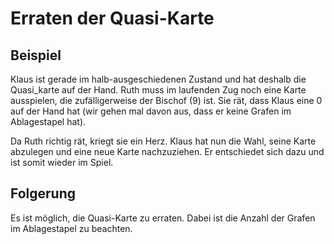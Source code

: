 # Erraten der Quasi-Karte

## Beispiel

Klaus ist gerade im halb-ausgeschiedenen Zustand und hat deshalb die Quasi_karte
auf der Hand. Ruth muss im laufenden Zug noch eine Karte ausspielen, die
zufälligerweise der Bischof (9) ist. Sie rät, dass Klaus eine 0 auf der Hand hat
(wir gehen mal davon aus, dass er keine Grafen im Ablagestapel hat).

Da Ruth richtig rät, kriegt sie ein Herz. Klaus hat nun die Wahl, seine Karte
abzulegen und eine neue Karte nachzuziehen. Er entschiedet sich dazu und ist
somit wieder im Spiel.

## Folgerung

Es ist möglich, die Quasi-Karte zu erraten. Dabei ist die Anzahl der Grafen im
Ablagestapel zu beachten.
